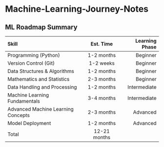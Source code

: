 # Machine-Learning-Journey-Notes

## ML Roadmap Summary 

| Skill |  Est. Time  | Learning Phase |
|:-----|:--------:|------:|
| Programming (Python)   | 1-2 months | Beginner |
| Version Control (Git)   |  1-2 weeks  | Beginner |
| Data Structures & Algorithms   | 1-2 months | Beginner |
| Mathematics and Statistics   | 2-3 months | Beginner |
| Data Handling and Processing   |  1-2 months  | Intermediate |
| Machine Learning Fundamentals   | 3-4 months | Intermediate |
| Advanced Machine Learning Concepts   | 2-3 months | Advanced |
| Model Deployment   |  1-2 months  | Advanced |
| Total   |  12-21 months  |  |


